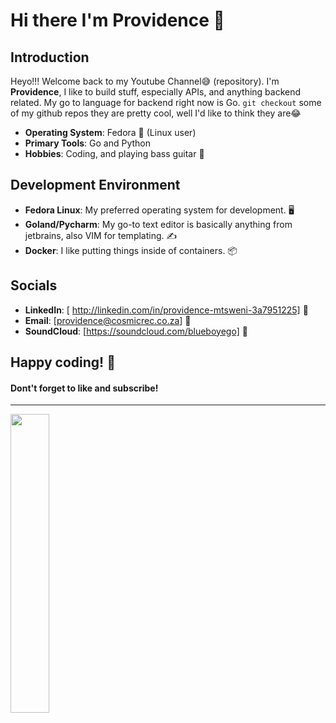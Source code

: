 # Hi there I'm Providence 👋

## Introduction
Heyo!!! Welcome back to my Youtube Channel😅 (repository).
I'm **Providence**, I like to build stuff, especially APIs, and anything backend related. My go to language for backend right now is Go. 
`git checkout` some of my github repos they are pretty cool, well I'd like to think they are😂

- **Operating System**: Fedora 🐧 (Linux user)
- **Primary Tools**: Go and Python
- **Hobbies**: Coding, and playing bass guitar 🎸
  
## Development Environment
- **Fedora Linux**: My preferred operating system for development. 🖥️
- **Goland/Pycharm**: My go-to text editor is basically anything from jetbrains, also VIM for templating. ✍️
- **Docker**: I like putting things inside of containers. 📦

## Socials
- **LinkedIn**: [ http://linkedin.com/in/providence-mtsweni-3a7951225] 🔗
- **Email**: [providence@cosmicrec.co.za] 📧
- **SoundCloud**: [https://soundcloud.com/blueboyego] 🎸

Happy coding! 🚀
----------------
#### Dont't forget to like and subscribe!
----------------
<img align="Left" width="35%"  src="https://github-readme-stats.vercel.app/api/top-langs/?username=directlypro&layout=compact">
